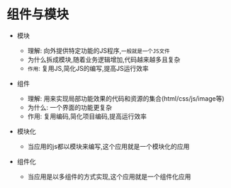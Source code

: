 # 组件与模块
- 模块
    - 理解: 向外提供特定功能的JS程序,`一般就是一个JS文件`
    - 为什么拆成模块,随着业务逻辑增加,代码越来越多且复杂
    - `作用`: 复用JS,简化JS的编写,提高JS运行效率
- 组件
    - 理解: 用来实现局部功能效果的代码和资源的集合(html/css/js/image等)
    - 为什么: 一个界面的功能更复杂
    - 作用: 复用编码,简化项目编码,提高运行效率

- 模块化
    - 当应用的js都以模块来编写,这个应用就是一个模块化的应用

- 组件化
    - 当应用是以多组件的方式实现,这个应用就是一个组件化应用

    